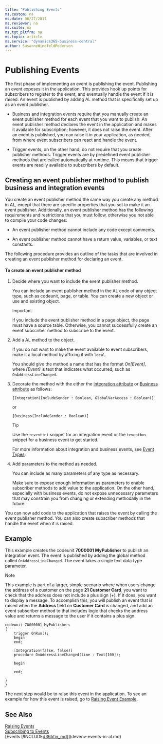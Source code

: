 ```yaml
---
title: "Publishing Events"
ms.custom: na
ms.date: 06/27/2017
ms.reviewer: na
ms.suite: na
ms.tgt_pltfrm: na
ms.topic: article
ms.service: "dynamics365-business-central"
author: SusanneWindfeldPedersen
---
```

# Publishing Events
The first phase of implementing an event is publishing the event. Publishing an event exposes it in the application. This provides hook up points for subscribers to register to the event, and eventually handle the event if it is raised. An event is published by adding AL method that is specifically set up as an event publisher.  

-   Business and integration events require that you manually create an event publisher method for each event that you want to publish. An event publisher method declares the event in the application and makes it available for subscription; however, it does not raise the event. After an event is published, you can raise it in your application, as needed, from where event subscribers can react and handle the event.  

-   Trigger events, on the other hand, do not require that you create publisher methods. Trigger events are by predefined event publisher methods that are called automatically at runtime. This means that trigger events are readily available to subscribers by default.  

## Creating an event publisher method to publish business and integration events  
 You create an event publisher method the same way you create any method in AL, except that there are specific properties that you set to make it an event publisher. Additionally, an event publisher method has the following requirements and restrictions that you must follow, otherwise you not able to compile your code changes:  

-   An event publisher method cannot include any code except comments.  

-   An event publisher method cannot have a return value, variables, or text constants.  

 The following procedure provides an outline of the tasks that are involved in creating an event publisher method for declaring an event. <!--NAV The tasks are performed from the [!INCLUDE[nav_dev_long](includes/nav_dev_long_md.md)]. For detailed step-by-step instructions for the tasks, see [Walkthrough: Publishing, Raising, and Subscribing to an Event in Microsoft Dynamics NAV](Walkthrough-Publishing-Raising-and-Subcribing-to-an-Event-in-Microsoft-Dynamics-NAV.md).-->  

#### To create an event publisher method  

1.  Decide where you want to include the event publisher method.  

    You can include an event publisher method in the AL code of any object type, such as codeunit, page, or table. You can create a new object or use and existing object.  

    >[!IMPORTANT]  
    >If you include the event publisher method in a page object, the page must have a source table. Otherwise, you cannot successfully create an event subscriber method to subscribe to the event.

2.  Add a AL method to the object.

    If you do not want to make the event available to event subscribers, make it a local method by affixing it with `local`.    

     You should give the method a name that has the format *On\[Event\]*, where *\[Event\]* is text that indicates what occurred, such as `OnAddressLineChanged`.  

3.  Decorate the method with the either the [Integration attribute](methods/devenv-integration-attribute.md) or [Business attribute](methods/devenv-business-attribute.md) as follows: 

    ```  
    [Integration(IncludeSender : Boolean, GlobalVarAccess : Boolean)] 
    ```
    or
    ```  
    [Business(IncludeSender : Boolean)] 
    ```  
    >[!TIP]  
    > Use the `teventint` snippet for an integration event or the `teventbus` snippet for a business event to get started.  

    For more information about integration and business events, see [Event Types](devenv-event-types.md).
4.  Add parameters to the method as needed.  

     You can include as many parameters of any type as necessary.  

     Make sure to expose enough information as parameters to enable subscriber methods to add value to the application. On the other hand, especially with business events, do not expose unnecessary parameters that may constrain you from changing or extending methodally in the future.  

 You can now add code to the application that raises the event by calling the event publisher method. You can also create subscriber methods that handle the event when it is raised. 

## <a name="PubEx"></a>Example
This example creates the codeunit **7000001 MyPublisher** to publish an integration event. The event is published by adding the global method called `OnAddressLineChanged`. The event takes a single text data type parameter.

>[!NOTE]
>This example is part of a larger, simple scenario where when users change the address of a customer on the page **21 Customer Card**, you want to check that the address does not include a plus sign (+). If it does, you want to display a message. To accomplish this, you will publish an event that is raised when the **Address** field on **Customer Card** is changed, and add an event subscriber method to that includes logic that checks the address value and returns a message to the user if it contains a plus sign.

```
codeunit 70000001 MyPublishers
{
    trigger OnRun();
    begin
    end;

    [Integration(false, false)]
    procedure OnAddressLineChanged(line : Text[100]);
    
    begin
        
    end;
    
}
}

```
The next step would be to raise this event in the application. To see an example for how this event is raised, go to [Raising Event Example](devenv-raising-events.md#RaisingEventEx).

## See Also  
 [Raising Events](devenv-Raising-Events.md)   
 [Subscribing to Events](devenv-Subscribing-to-Events.md)   
  [Events [!INCLUDE[d365fin_md](includes/d365fin_md.md)]](devenv-events-in-al.md)   
